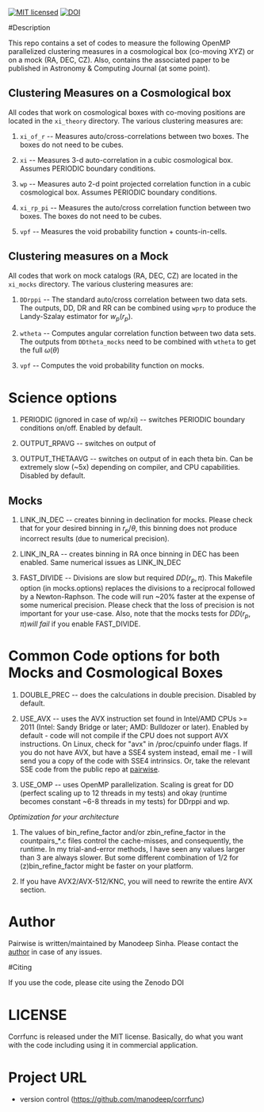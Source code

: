 [![MIT licensed](https://img.shields.io/badge/license-MIT-blue.svg)](https://raw.githubusercontent.com/manodeep/Corrfunc/master/LICENSE)
[![DOI](https://zenodo.org/badge/19184/manodeep/Corrfunc.svg)](https://zenodo.org/badge/latestdoi/19184/manodeep/Corrfunc)



#Description

This repo contains a set of codes to measure the following OpenMP parallelized clustering 
measures in a cosmological box (co-moving XYZ) or on a mock (RA, DEC, CZ). Also, 
contains the associated paper to be published in Astronomy & Computing Journal (at some point). 

## Clustering Measures on a Cosmological box

All codes that work on cosmological boxes with co-moving positions are located in the 
``xi_theory`` directory. The various clustering measures are:

1. ``xi_of_r`` -- Measures auto/cross-correlations between two boxes. The boxes do not need to be cubes.

2. ``xi`` -- Measures 3-d auto-correlation in a cubic cosmological box. Assumes PERIODIC boundary conditions.

3. ``wp`` -- Measures auto 2-d point projected correlation function in a cubic cosmological box. Assumes PERIODIC boundary conditions. 

4. ``xi_rp_pi`` -- Measures the auto/cross correlation function between two boxes. The boxes do not need to be cubes. 

5. ``vpf`` -- Measures the void probability function + counts-in-cells. 

## Clustering measures on a Mock

All codes that work on mock catalogs (RA, DEC, CZ) are located in the ``xi_mocks`` directory. The
various clustering measures are:

1. ``DDrppi`` -- The standard auto/cross correlation between two data sets. The outputs, DD, DR and RR
can be combined using ``wprp`` to produce the Landy-Szalay estimator for $w_p(r_p)$. 

2. ``wtheta`` -- Computes angular correlation function between two data sets. The outputs from 
``DDtheta_mocks`` need to be combined with ``wtheta`` to get the full $\omega(\theta)$

3. ``vpf`` -- Computes the void probability function on mocks. 

# Science options

1. PERIODIC (ignored in case of wp/xi) -- switches PERIODIC boundary
conditions on/off. Enabled by default. 

2. OUTPUT_RPAVG -- switches on output of <rp> in each ``rp`` bin. Can be
a massive performance hit (~ 2.2x in case of wp). Disabled by default.
Needs code option DOUBLE_PREC to be enabled as well. For the mocks, 
OUTPUT_RPAVG causes only a mild increase in runtime and is enabled by 
default.

3. OUTPUT_THETAAVG -- switches on output of <theta> in each theta bin. 
Can be extremely slow (~5x) depending on compiler, and CPU capabilities. 
Disabled by default. 


## Mocks

1. LINK_IN_DEC -- creates binning in declination for mocks. Please check that for 
your desired binning in $r_p$/$\theta$, this binning does not produce incorrect 
results (due to numerical precision). 

2. LINK_IN_RA -- creates binning in RA once binning in DEC has been enabled. Same 
numerical issues as LINK_IN_DEC

3. FAST_DIVIDE --  Divisions are slow but required $DD(r_p,\pi)$. This Makefile
option (in mocks.options) replaces the divisions to a reciprocal followed by a 
Newton-Raphson. The code will run ~20% faster at the expense of some numerical precision. 
Please check that the loss of precision is not important for your use-case. Also, note 
that the mocks tests for $DD(r_p, \pi)$*will fail* if you enable FAST_DIVIDE. 

# Common Code options for both Mocks and Cosmological Boxes

1. DOUBLE_PREC -- does the calculations in double precision. Disabled
by default. 

2. USE_AVX -- uses the AVX instruction set found in Intel/AMD CPUs >= 2011
(Intel: Sandy Bridge or later; AMD: Bulldozer or later). Enabled by
default - code will not compile if the CPU does not support AVX instructions.
On Linux, check for "avx" in /proc/cpuinfo under flags. If you do not have
AVX, but have a SSE4 system instead, email me - I will send you a copy of
the code with SSE4 intrinsics. Or, take the relevant SSE code from the public repo at 
[pairwise](https://bitbucket.org/manodeep/pairwise).

3. USE_OMP -- uses OpenMP parallelization. Scaling is great for DD (perfect scaling
up to 12 threads in my tests) and okay (runtime becomes constant ~6-8 threads in
my tests) for DDrppi and wp. 


*Optimization for your architecture*

1. The values of bin_refine_factor and/or zbin_refine_factor in the countpairs_*.c
files control the cache-misses, and consequently, the runtime. In my trial-and-error
methods, I have seen any values larger than 3 are always slower. But some different
combination of 1/2 for (z)bin_refine_factor might be faster on your platform. 

2. If you have AVX2/AVX-512/KNC, you will need to rewrite the entire AVX section.

# Author

Pairwise is written/maintained by Manodeep Sinha. Please contact the [author](mailto:manodeep@gmail.com) in
case of any issues.

#Citing

If you use the code, please cite using the Zenodo DOI

# LICENSE

Corrfunc is released under the MIT license. Basically, do what you want
with the code including using it in commercial application.

# Project URL
 
* version control (https://github.com/manodeep/corrfunc)
